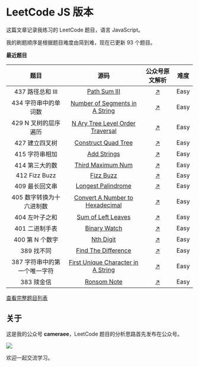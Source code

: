 # LeetCode JS 版本

这篇文章记录我练习的 LeetCode 题目，语言 JavaScript。

我的刷题顺序是根据题目难度由简到难，现在已更新 93 个题目。



**最近题目**

|             题目             |                             源码                             |                        公众号原文解析                        | 难度 |
| :--------------------------: | :----------------------------------------------------------: | :----------------------------------------------------------: | :--: |
| 437 路径总和 III | [Path Sum III](https://github.com/swpuLeo/leetcode/blob/master/src/easy/PathSumIII.js) | [↗](https://mp.weixin.qq.com/s?__biz=MzIzNDI1MTEyNg==&mid=2247484785&idx=1&sn=e871d2adbe57d5e41406f292972aa1b0&chksm=e8f87368df8ffa7e66d26b661390fc781938ef0e2e5e526991d782ea8c76c566aad10b6f0380#rd) | Easy |
| 434 字符串中的单词数 | [Number of Segments in A String](https://github.com/swpuLeo/leetcode/blob/master/src/easy/NumberOfSegmentsInAString.js) | [↗](https://mp.weixin.qq.com/s?__biz=MzIzNDI1MTEyNg==&mid=2247484783&idx=1&sn=0e5805cdc4b38e6496e70cf52fba2e91&chksm=e8f87376df8ffa6024ecd66fc170f57b89aa3ded35e8fbe1b07e53babde7b030b75553d4fbbd#rd) | Easy |
| 429 N 叉树的层序遍历 | [N Ary Tree Level Order Traversal](https://github.com/swpuLeo/leetcode/blob/master/src/easy/NAryTreeLevelOrderTraversal.js) | [↗](https://mp.weixin.qq.com/s?__biz=MzIzNDI1MTEyNg==&mid=2247484781&idx=1&sn=a5d23dfc7ddbb1451abc3d26a79ab5c2&chksm=e8f87374df8ffa62db8291b50c850d8d7cac188ca82609337c35ce756b4997f8826ff15fca7e#rd) | Easy |
| 427 建立四叉树 | [Construct Quad Tree](https://github.com/swpuLeo/leetcode/blob/master/src/easy/ConstructQuadTree.js) | [↗](https://mp.weixin.qq.com/s?__biz=MzIzNDI1MTEyNg==&mid=2247484778&idx=1&sn=189800e00bef8816f30a946315b66f30&chksm=e8f87373df8ffa655418dffaf90d16b3ba25f712d69ca72e7a6312b2626858809267ad1f16b8#rd) | Easy |
| 415 字符串相加 | [Add Strings](https://github.com/swpuLeo/leetcode/blob/master/src/easy/AddStrings.js) | [↗](https://mp.weixin.qq.com/s?__biz=MzIzNDI1MTEyNg==&mid=2247484773&idx=1&sn=8bc2310c733188583b18e2942f50105f&chksm=e8f8737cdf8ffa6a717a4f6f8e9f3b6cbd782d6cce0098abda4be37c6403c0408ce4650520a2#rd) | Easy |
| 414 第三大的数 | [Third Maximum Num](https://github.com/swpuLeo/leetcode/blob/master/src/easy/ThirdMaximumNumber.js) | [↗](https://mp.weixin.qq.com/s?__biz=MzIzNDI1MTEyNg==&mid=2247484771&idx=1&sn=eea18674ea9063008b86a4e5b9bb15e5&chksm=e8f8737adf8ffa6c32f95aeb00ee3e3d1dd4b88bf1608bcf4c8081a6fb78957ad6aa5c133197#rd) | Easy |
| 412 Fizz Buzz | [Fizz Buzz](https://github.com/swpuLeo/leetcode/blob/master/src/easy/FizzBuzz.js) | [↗](https://mp.weixin.qq.com/s?__biz=MzIzNDI1MTEyNg==&mid=2247484769&idx=1&sn=8f1e2bd990dd4d56fddf0d55a1cc3e89&chksm=e8f87378df8ffa6ef183e6701ad628bd0dd680638b9f17a0c48c03a95c7632fc6010c7f4280d#rd) | Easy |
| 409 最长回文串 | [Longest Palindrome](https://github.com/swpuLeo/leetcode/blob/master/src/easy/LongestPalindrome.js) | [↗](https://mp.weixin.qq.com/s?__biz=MzIzNDI1MTEyNg==&mid=2247484767&idx=1&sn=aed01ea0d01ac217e5036e614074746b&chksm=e8f87346df8ffa505616b7393f3fc56f5b796f36208de2fd1e2c2bee7745725058db96408c6e#rd) | Easy |
| 405 数字转换为十六进制数 | [Convert A Number to Hexadecimal](https://github.com/swpuLeo/leetcode/blob/master/src/easy/ConvertANumberToHexadecimal.js) | [↗](https://mp.weixin.qq.com/s?__biz=MzIzNDI1MTEyNg==&mid=2247484765&idx=1&sn=a524f45845054b63df2cb6e79216f45c&chksm=e8f87344df8ffa524f66ddd368cab11a09a2d29e7a9db0697005de61220c5e726643753f17f7#rd) | Easy |
| 404 左叶子之和 | [Sum of Left Leaves](https://github.com/swpuLeo/leetcode/blob/master/src/easy/SumOfLeftLeaves.js) | [↗](https://mp.weixin.qq.com/s?__biz=MzIzNDI1MTEyNg==&mid=2247484762&idx=1&sn=59654df3f5f42826737f8bc3f281adb2&chksm=e8f87343df8ffa55d868be14ea910320877157edadd6488ae74d8053e2b49405385ee5166e28#rd) | Easy |
| 401 二进制手表 | [Binary Watch](https://github.com/swpuLeo/leetcode/blob/master/src/easy/BinaryWatch.js) | [↗](https://mp.weixin.qq.com/s?__biz=MzIzNDI1MTEyNg==&mid=2247484759&idx=1&sn=c15a4d472f9407ad2d70298508a7125b&chksm=e8f8734edf8ffa5874b16b58a8eec1247bc45e0f4e0d1c2f27aefc6ecfb8298404107ed29bc8#rd) | Easy |
| 400 第 N 个数字 | [Nth Digit](https://github.com/swpuLeo/leetcode/blob/master/src/easy/NthDigit.js) | [↗](https://mp.weixin.qq.com/s?__biz=MzIzNDI1MTEyNg==&mid=2247484742&idx=1&sn=262a1c1e1ae6a6333e409e0e6db2f423&chksm=e8f8735fdf8ffa49ac8f07ec0393388dfdf227076b6b9be344e48d141cc9b641e25713487c7e#rd) | Easy |
| 389 找不同 | [Find The Difference](https://github.com/swpuLeo/leetcode/blob/master/src/easy/FindTheDifference.js) | [↗](https://mp.weixin.qq.com/s?__biz=MzIzNDI1MTEyNg==&mid=2247484740&idx=1&sn=90c4a6e0d4a2b8d30a2b5b56237974d3&chksm=e8f8735ddf8ffa4b7919c10bd72555c5addcb37344c7797f77ab810e367289b2c9bb8b901fc4#rd) | Easy |
| 387 字符串中的第一个唯一字符 | [First Unique Character in A String](https://github.com/swpuLeo/leetcode/blob/master/src/easy/FirstUniqueCharacterInAString.js) | [↗](https://mp.weixin.qq.com/s?__biz=MzIzNDI1MTEyNg==&mid=2247484734&idx=1&sn=0b214eb14e3639e1fef09cf0abd0f5bc&chksm=e8f87327df8ffa317e06dd0d971775f2e56b8804b096b4cab539cf7f8f6983e5feae1c810530#rd) | Easy |
| 383 赎金信 | [Ronsom Note](https://github.com/swpuLeo/leetcode/blob/master/src/easy/RonsomNote.js) | [↗](https://mp.weixin.qq.com/s?__biz=MzIzNDI1MTEyNg==&mid=2247484732&idx=1&sn=a14bc214f1c14657e5918690184eed12&chksm=e8f87325df8ffa33faf84477f218d8a85cf672e3cfad7b1f4545db8eef0700a20afd1cad909f#rd) | Easy |



[查看完整题目列表](https://github.com/swpuLeo/leetcode.js/blob/master/doc/list.md)

## 关于

这是我的公众号 **cameraee**，LeetCode 题目的分析思路首先发布在公众号。

![](https://raw.githubusercontent.com/swpuLeo/leetcode.js/master/img/my_qrcode.jpg)

欢迎一起交流学习。